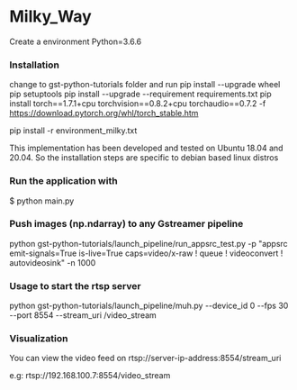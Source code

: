 # Milky_Way

Create a environment
Python=3.6.6

### Installation

change to gst-python-tutorials folder and run
pip install --upgrade wheel pip setuptools
pip install --upgrade --requirement requirements.txt
pip install torch==1.7.1+cpu torchvision==0.8.2+cpu torchaudio==0.7.2 -f https://download.pytorch.org/whl/torch_stable.htm

pip install -r environment_milky.txt

This implementation has been developed and tested on Ubuntu 18.04 and 20.04. So the installation steps are specific to debian based linux distros

### Run the application with

$ python main.py

### Push images (np.ndarray) to any Gstreamer pipeline

python gst-python-tutorials/launch_pipeline/run_appsrc_test.py -p "appsrc emit-signals=True is-live=True caps=video/x-raw ! queue ! videoconvert ! autovideosink"  -n 1000


### Usage to start the rtsp server

python gst-python-tutorials/launch_pipeline/muh.py --device_id 0 --fps 30  --port 8554 --stream_uri /video_stream


### Visualization

You can view the video feed on rtsp://server-ip-address:8554/stream_uri

e.g: rtsp://192.168.100.7:8554/video_stream
